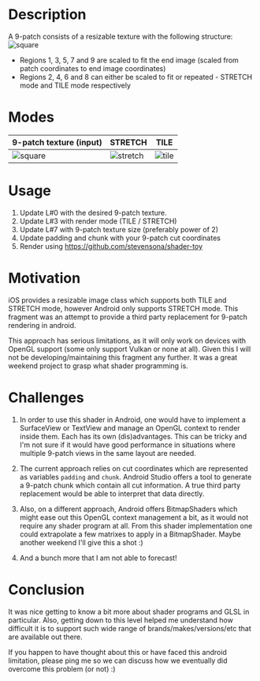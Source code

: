 # Description
A 9-patch consists of a resizable texture with the following structure:
![square](https://user-images.githubusercontent.com/3154879/62836726-1cf0c680-bc5e-11e9-8f31-6997b74109c1.png)
- Regions 1, 3, 5, 7 and 9 are scaled to fit the end image (scaled from patch coordinates to end image coordinates)
- Regions 2, 4, 6 and 8 can either be scaled to fit or repeated - STRETCH mode and TILE mode respectively

# Modes

9-patch texture (input) | STRETCH | TILE
--------------- | ------- | ----
![square](https://user-images.githubusercontent.com/3154879/62836756-6d682400-bc5e-11e9-9527-b9a0fc4fa3f5.png) | ![stretch](https://user-images.githubusercontent.com/3154879/62836767-a1434980-bc5e-11e9-914c-93506eb2ff8d.png) | ![tile](https://user-images.githubusercontent.com/3154879/62836763-938dc400-bc5e-11e9-808b-df3505e6df6d.png)

# Usage
1. Update L#0 with the desired 9-patch texture.
2. Update L#3 with render mode (TILE / STRETCH)
3. Update L#7 with 9-patch texture size (preferably power of 2)
4. Update padding and chunk with your 9-patch cut coordinates
5. Render using https://github.com/stevensona/shader-toy

# Motivation
iOS provides a resizable image class which supports both TILE and STRETCH mode, however Android only supports STRETCH mode. This fragment was an attempt to provide a third party replacement for 9-patch rendering in android.

This approach has serious limitations, as it will only work on devices with OpenGL support (some only support Vulkan or none at all). Given this I will not be developing/maintaining this fragment any further. It was a great weekend project to grasp what shader programming is. 

# Challenges
1. In order to use this shader in Android, one would have to implement a SurfaceView or TextView and manage an OpenGL context to render inside them. Each has its own (dis)advantages. This can be tricky and I'm not sure if it would have good performance in situations where multiple 9-patch views in the same layout are needed.

2. The current approach relies on cut coordinates which are represented as variables `padding` and `chunk`. Android Studio offers a tool to generate a 9-patch chunk which contain all cut information. A true third party replacement would be able to interpret that data directly.

3. Also, on a different approach, Android offers BitmapShaders which might ease out this OpenGL context management a bit, as it would not require any shader program at all. From this shader implementation one could extrapolate a few matrixes to apply in a BitmapShader. Maybe another weekend I'll give this a shot :) 

4. And a bunch more that I am not able to forecast!

# Conclusion
It was nice getting to know a bit more about shader programs and GLSL in particular. Also, getting down to this level helped me understand how difficult it is to support such wide range of brands/makes/versions/etc that are available out there.

If you happen to have thought about this or have faced this android limitation, please ping me so we can discuss how we eventually did overcome this problem (or not) :) 
